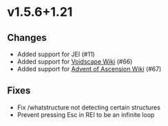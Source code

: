 # v1.5.6+1.21

## Changes

- Added support for JEI (#11)
- Added support for [Voidscape Wiki](https://voidscape.tamaized.com/) (#66)
- Added support for [Advent of Ascension Wiki](https://adventofascension.fandom.com/wiki/Advent_of_Ascension_Wiki) (#67)

## Fixes

- Fix /whatstructure not detecting certain structures
- Prevent pressing Esc in REI to be an infinite loop